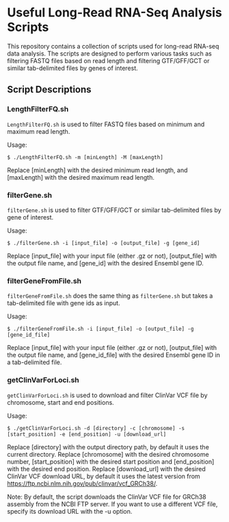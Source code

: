 # Useful Long-Read RNA-Seq Analysis Scripts

This repository contains a collection of scripts used for long-read RNA-seq data analysis. The scripts are designed to perform various tasks such as filtering FASTQ files based on read length and filtering GTF/GFF/GCT or similar tab-delimited files by genes of interest.

## Script Descriptions

### LengthFilterFQ.sh

`LengthFilterFQ.sh` is used to filter FASTQ files based on minimum and maximum read length.

Usage: 
```
$ ./LengthFilterFQ.sh -m [minLength] -M [maxLength]
```
Replace [minLength] with the desired minimum read length, and [maxLength] with the desired maximum read length.

### filterGene.sh

`filterGene.sh` is used to filter GTF/GFF/GCT or similar tab-delimited files by gene of interest.

Usage:
```
$ ./filterGene.sh -i [input_file] -o [output_file] -g [gene_id]
```
Replace [input_file] with your input file (either .gz or not), [output_file] with the output file name, and [gene_id] with the desired Ensembl gene ID.

### filterGeneFromFile.sh

`filterGeneFromFile.sh` does the same thing as `filterGene.sh` but takes a tab-delimited file with gene ids as input.

Usage:
```
$ ./filterGeneFromFile.sh -i [input_file] -o [output_file] -g [gene_id_file]
```
Replace [input_file] with your input file (either .gz or not), [output_file] with the output file name, and [gene_id_file] with the desired Ensembl gene ID in a tab-delimited file.

### getClinVarForLoci.sh

`getClinVarForLoci.sh` is used to download and filter ClinVar VCF file by chromosome, start and end positions.

Usage:
```
$ ./getClinVarForLoci.sh -d [directory] -c [chromosome] -s [start_position] -e [end_position] -u [download_url]
```
Replace [directory] with the output directory path, by default it uses the current directory. Replace [chromosome] with the desired chromosome number, [start_position] with the desired start position and [end_position] with the desired end position. Replace [download_url] with the desired ClinVar VCF download URL, by default it uses the latest version from https://ftp.ncbi.nlm.nih.gov/pub/clinvar/vcf_GRCh38/.

Note: By default, the script downloads the ClinVar VCF file for GRCh38 assembly from the NCBI FTP server. If you want to use a different VCF file, specify its download URL with the -u option.
